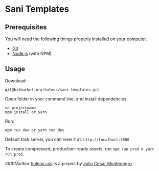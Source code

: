# Sani Templates

## Prerequisites

You will need the following things properly installed on your computer.

* [Git](http://git-scm.com/)
* [Node.js](http://nodejs.org/) (with NPM)

## Usage

Download:
```
git@bitbucket.org:huleos/sani-templates.git
```

Open folder in your command line, and install dependencies:
```
cd projectname
npm install or yarn
```

Run:
```
npm run dev or yarn run dev
```
Default task server, you can view it at: `http://localhost:3000`


To create compressed, production-ready assets, run `npm run prod o yarn run prod`.

####Author
[huleos.css](http://css.huleos.com) is a project by [Julio Cesar Montenegro](http://huleos.com)